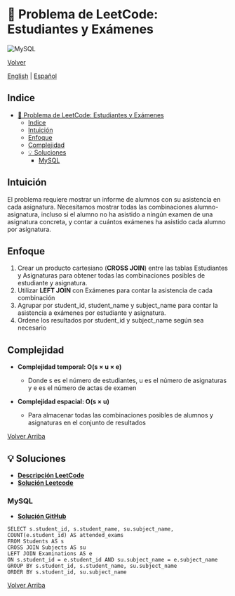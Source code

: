 # 🤔 Problema de LeetCode: Estudiantes y Exámenes

![MySQL](https://img.shields.io/badge/MySQL-4479A1?logo=mysql&logoColor=white)

[Volver](../README.md)

[English](./1280.StudentsAndExaminations.md) | [Español](./1280.StudentsAndExaminations-es.md)

## Indice

- [🤔 Problema de LeetCode: Estudiantes y Exámenes](#-problema-de-leetcode-estudiantes-y-exámenes)
  - [Indice](#indice)
  - [Intuición](#intuición)
  - [Enfoque](#enfoque)
  - [Complejidad](#complejidad)
  - [💡 Soluciones](#-soluciones)
    - [MySQL](#mysql)

## Intuición

El problema requiere mostrar un informe de alumnos con su asistencia en cada asignatura. Necesitamos mostrar todas las combinaciones alumno-asignatura, incluso si el alumno no ha asistido a ningún examen de una asignatura concreta, y contar a cuántos exámenes ha asistido cada alumno por asignatura.

## Enfoque

1. Crear un producto cartesiano (**CROSS JOIN**) entre las tablas Estudiantes y Asignaturas para obtener todas las combinaciones posibles de estudiante y asignatura.
2. Utilizar **LEFT JOIN** con Exámenes para contar la asistencia de cada combinación
3. Agrupar por student_id, student_name y subject_name para contar la asistencia a exámenes por estudiante y asignatura.
4. Ordene los resultados por student_id y subject_name según sea necesario

## Complejidad

- **Complejidad temporal: O(s × u × e)**
    - Donde s es el número de estudiantes, u es el número de asignaturas y e es el número de actas de examen

- **Complejidad espacial: O(s × u)**
    - Para almacenar todas las combinaciones posibles de alumnos y asignaturas en el conjunto de resultados

[Volver Arriba](#indice)

## 💡 Soluciones

- **[Descripción LeetCode](https://leetcode.com/problems/students-and-examinations/description/)**
- **[Solución Leetcode](https://leetcode.com/problems/students-and-examinations/solutions/)**

### MySQL

- **[Solución GitHub](../solutions/MySQL/1280.StudentsAndExaminations.sql)**

```mysql []
SELECT s.student_id, s.student_name, su.subject_name, COUNT(e.student_id) AS attended_exams
FROM Students AS s
CROSS JOIN Subjects AS su
LEFT JOIN Examinations AS e
ON s.student_id = e.student_id AND su.subject_name = e.subject_name
GROUP BY s.student_id, s.student_name, su.subject_name
ORDER BY s.student_id, su.subject_name
```

[Volver Arriba](#indice)
